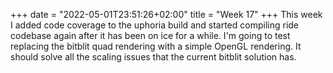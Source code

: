 +++
date = "2022-05-01T23:51:26+02:00"
title = "Week 17"
+++
This week I added code coverage to the uphoria build and started compiling ride codebase again after it has been on ice for a while. I'm going to test replacing the bitblit quad rendering with a simple OpenGL rendering. It should solve all the scaling issues that the current bitblit solution has.
